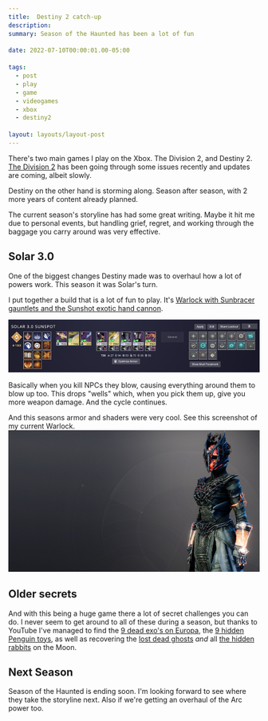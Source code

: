 ```yaml
---
title:  Destiny 2 catch-up
description:
summary: Season of the Haunted has been a lot of fun

date: 2022-07-10T00:00:01.00-05:00

tags:
  - post
  - play
  - game
  - videogames
  - xbox
  - destiny2

layout: layouts/layout-post
---
```

There's two main games I play on the Xbox.  The Division 2, and Destiny 2. <a href="/tags/thedivision2/" title="more of my posts about The Division">The Division 2</a> has been going through some issues recently and updates are coming, albeit slowly.

Destiny on the other hand is storming along. Season after season, with 2 more years of content already planned.

The current season's storyline has had some great writing. Maybe it hit me due to personal events, but handling grief, regret, and working through the baggage you carry around was very effective.

## Solar 3.0
One of the biggest changes Destiny made was to overhaul how a lot of powers work. This season it was Solar's turn.

I put together a build that is a lot of fun to play.  It's <a href="https://dim.gg/nbyueui/Solar-3.0-Sunspot" title="Build on Destiny Inventory Manager">Warlock with Sunbracer gauntlets and the Sunshot exotic hand cannon</a>.

<img class="img-border" src="/img/ss-2022-07-10-sunshot-build.jpeg" title="screenshot of build" width="1000" height="auto" />

Basically when you kill NPCs they blow, causing everything around them to blow up too. This drops "wells" which, when you pick them up, give you more weapon damage. And the cycle continues.

And this seasons armor and shaders were very cool. See this screenshot of my current Warlock.
<img class="img-border" src="/img/2022-07-10-d2-warlock-season-of-haunted.jpeg" title="screenshot of my Warlock wearing season armour" width="1000" height="auto">

## Older secrets
And with this being a huge game there a lot of secret challenges you can do.  I never seem to get around to all of these during a season, but thanks to YouTube I've managed to find the <a href="https://youtu.be/pH2n6_7G9yw" title="Video guide from Time Sausage on YouTube">9 dead exo's on Europa</a>, the <a href="https://youtu.be/c8gMlEe6UVk" title="Video guide from Esoterickk on YouTube">9 hidden Penguin toys</a>, as well as recovering the <a href="https://youtu.be/CYTIU8gioBM" title="Time Sausage's video guide">lost dead ghosts</a> <em>and</em> all <a href="https://youtu.be/POgn_lB6jt4" title="YouTube video guide from Time Sausage">the hidden rabbits</a> on the Moon.

## Next Season
Season of the Haunted is ending soon. I'm looking forward to see where they take the storyline next. Also if we're getting an overhaul of the Arc power too.

